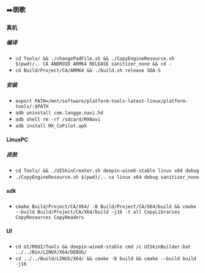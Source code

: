 
### :black_nib:朗歌
#### 真机
##### 编译
- `cd Tools/ && ./changePadFile.sh && ./CopyEngineResource.sh $(pwd)/.. CA ANDROID ARM64 RELEASE sanitizer_none && cd -`
- `cd Build/Project/CA/ARM64 && ./build.sh release SDA-S`
##### 安装
- `export PATH=/mnt/software/platform-tools-latest-linux/platform-tools/:$PATH`
- `adb uninstall com.langge.navi.hd`
- `adb shell rm -rf /sdcard/MXNavi`
- `adb install MX_CoPilot.apk`

#### LinuxPC
##### 皮肤
- `cd Tools/ && ./UISkinCreater.sh deepin-wine6-stable linux x64 debug`
- `./CopyEngineResource.sh $(pwd)/.. ca linux x64 debug sanitizer_none`
##### sdk
- `cmake Build/Project/CA/X64/ -B Build/Project/CA/X64/build && cmake --build Build/Project/CA/X64/build -j16 -t all CopyLibraries CopyResources CopyHeaders`
##### UI
- `cd UI/MXUI/Tools && deepin-wine6-stable cmd /c UISkinBuilder.bat ../../Bin/LINUX/X64/DEBUG/`
- `cd ../../Build/LINUX/X64/ && cmake -B build && cmake --build build -j16`